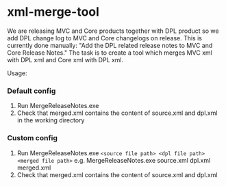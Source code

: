 # xml-merge-tool

We are releasing MVC and Core products together with DPL product so we add DPL change log to MVC and Core changelogs on release. This is currently done manually:
"Add the DPL related release notes to MVC and Core Release Notes."
The task is to create a tool which merges MVC xml with DPL xml and Core xml with DPL xml.

Usage:
### Default config
1. Run MergeReleaseNotes.exe
1. Check that merged.xml contains the content of source.xml and dpl.xml in the working directory 
### Custom config 
1. Run MergeReleaseNotes.exe ```<source file path> <dpl file path> <merged file path>```
e.g. MergeReleaseNotes.exe source.xml dpl.xml merged.xml
1. Check that merged.xml contains the content of source.xml and dpl.xml
